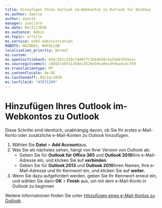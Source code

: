 ```yaml
---
title: Hinzufügen Ihres Outlook im-Webkontos zu Outlook für Windows
ms.author: daeite
author: daeite
manager: joallard
ms.date: 04/21/2020
ms.audience: Admin
ms.topic: article
ms.service: o365-administration
ROBOTS: NOINDEX, NOFOLLOW
localization_priority: Normal
ms.custom: ''
ms.openlocfilehash: 636c5b7c239cf4d8ffc3b44b50c5a7ebb7b55e1c
ms.sourcegitcommit: c6692ce0fa1358ec3529e59ca0ecdfdea4cdc759
ms.translationtype: MT
ms.contentlocale: de-DE
ms.lasthandoff: 09/14/2020
ms.locfileid: "47671299"
---
```

# <a name="add-your-outlook-on-the-web-account-to-outlook"></a>Hinzufügen Ihres Outlook im-Webkontos zu Outlook

Diese Schritte sind identisch, unabhängig davon, ob Sie Ihr erstes e-Mail-Konto oder zusätzliche e-Mail-Konten zu Outlook hinzufügen.

1. Wählen Sie **Datei**  >  **Add Account**aus.
1. Was Sie als nächstes sehen, hängt von Ihrer Version von Outlook ab:
    - Geben Sie für **Outlook für Office 365** und **Outlook 2016**Ihre e-Mail-Adresse ein, und klicken Sie auf **verbinden**.
    - Geben Sie für **Outlook 2013** und **Outlook 2010**ihren Namen, Ihre e-Mail-Adresse und Ihr Kennwort ein, und klicken Sie auf **weiter**.
1. Wenn Sie dazu aufgefordert werden, geben Sie Ihr Kennwort erneut ein, und wählen Sie dann **OK**  >  **Finish** aus, um mit dem e-Mail-Konto in Outlook zu beginnen

Weitere Informationen finden Sie unter [Hinzufügen eines e-Mail-Kontos zu Outlook](https://support.office.com/article/6e27792a-9267-4aa4-8bb6-c84ef146101b).